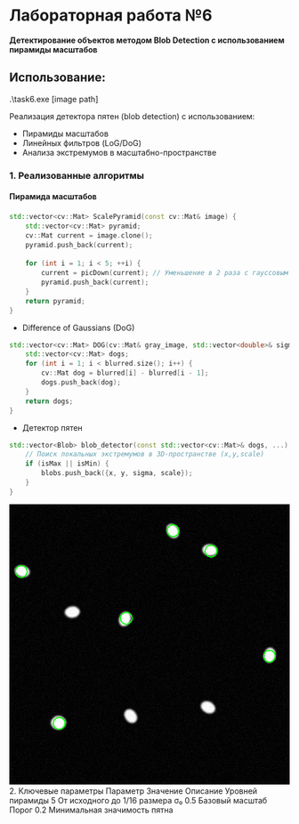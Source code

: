 # Лабораторная работа №6  
**Детектирование объектов методом Blob Detection с использованием пирамиды масштабов**

## Использование:
.\task6.exe [image path]

Реализация детектора пятен (blob detection) с использованием:
- Пирамиды масштабов
- Линейных фильтров (LoG/DoG)
- Анализа экстремумов в масштабно-пространстве

### 1. Реализованные алгоритмы

#### Пирамида масштабов
```cpp
std::vector<cv::Mat> ScalePyramid(const cv::Mat& image) {
    std::vector<cv::Mat> pyramid;
    cv::Mat current = image.clone();
    pyramid.push_back(current);
    
    for (int i = 1; i < 5; ++i) {
        current = picDown(current); // Уменьшение в 2 раза с гауссовым размытием
        pyramid.push_back(current);
    }
    return pyramid;
}
```

- Difference of Gaussians (DoG)
```cpp
std::vector<cv::Mat> DOG(cv::Mat& gray_image, std::vector<double>& sigmas) {
    std::vector<cv::Mat> dogs;
    for (int i = 1; i < blurred.size(); i++) {
        cv::Mat dog = blurred[i] - blurred[i - 1];
        dogs.push_back(dog);
    }
    return dogs;
}
```
- Детектор пятен
```cpp
std::vector<Blob> blob_detector(const std::vector<cv::Mat>& dogs, ...) {
    // Поиск локальных экстремумов в 3D-пространстве (x,y,scale)
    if (isMax || isMin) {
        blobs.push_back({x, y, sigma, scale});
    }
}
```
![Результат работы алгоритма](https://github.com/KaterinaVat/misis2025s-22-02-vatagina-e-e/blob/main/assests/lab6/blobs_pyramid_detected.png)
2. Ключевые параметры
Параметр	Значение	Описание
Уровней пирамиды	5	От исходного до 1/16 размера
σ₀	0.5	Базовый масштаб
Порог	0.2	Минимальная значимость пятна
